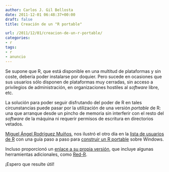 ```yaml
---
author: Carlos J. Gil Bellosta
date: 2011-12-01 06:48:37+00:00
draft: false
title: Creación de un "R portable"

url: /2011/12/01/creacion-de-un-r-portable/
categories:
- r
tags:
- r
- anuncio
---
```


Se supone que R, que está disponible en una multitud de plataformas y sin coste, debería poder instalarse por doquier. Pero sucede en ocasiones que sus usuarios sólo disponen de plataformas muy cerradas, sin acceso a privilegios de administración, en organizaciones hostiles al _software_ libre, etc.

La solución para poder seguir disfrutando del poder de R en tales circunstancias puede pasar por la utilización de una versión _portable_ de R: una que arranque desde un pincho de memoria sin interferir con el resto del _software_ de la máquina ni requerir permisos de escritura en directorios vetados.

[Miguel Ángel Rodríguez Muíños](http://www.epilinux.eu/), nos ilustró el otro día en la [lista de usuarios de R](https://stat.ethz.ch/mailman/listinfo/r-help-es) con una guía paso a paso para [construir un R portable](https://stat.ethz.ch/pipermail/r-help-es/2011-November/002904.html) sobre Windows.

Incluso proporcionó un [enlace a su propia versión](http://www.megaupload.com/?d=M0LOT99F), que incluye algunas herramientas adicionales, como [Red-R](http://www.red-r.org/).

¡Espero que resulte útil!


